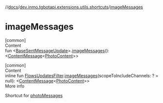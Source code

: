 //[docs](../../index.md)/[dev.inmo.tgbotapi.extensions.utils.shortcuts](index.md)/[imageMessages](image-messages.md)



# imageMessages  
[common]  
Content  
fun <[BaseSentMessageUpdate](../dev.inmo.tgbotapi.types.update.abstracts/-base-sent-message-update/index.md)>.[imageMessages](image-messages.md)(): <[ContentMessage](../dev.inmo.tgbotapi.types.message.abstracts/-content-message/index.md)<[PhotoContent](../dev.inmo.tgbotapi.types.message.content.media/-photo-content/index.md)>>  


[common]  
Content  
inline fun [FlowsUpdatesFilter](../dev.inmo.tgbotapi.updateshandlers/-flows-updates-filter/index.md).[imageMessages](image-messages.md)(scopeToIncludeChannels: ? = null): <[ContentMessage](../dev.inmo.tgbotapi.types.message.abstracts/-content-message/index.md)<[PhotoContent](../dev.inmo.tgbotapi.types.message.content.media/-photo-content/index.md)>>  
More info  


Shortcut for [photoMessages](photo-messages.md)

  



